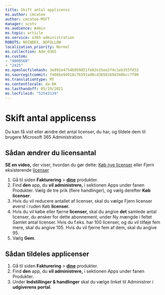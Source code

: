 ```yaml
---
title: Skift antal applicenss
ms.author: cmcatee
author: cmcatee-MSFT
manager: scotv
ms.audience: Admin
ms.topic: article
ms.service: o365-administration
ROBOTS: NOINDEX, NOFOLLOW
localization_priority: Normal
ms.collection: Adm_O365
ms.custom:
- "9000568"
- "2425"
ms.openlocfilehash: 3e892e4754b959851fe82e15ee2f4c1eb355fd32
ms.sourcegitcommit: f4866e94918c7b591ad0cd3b58169d340bcc7f00
ms.translationtype: MT
ms.contentlocale: da-DK
ms.lasthandoff: 05/19/2021
ms.locfileid: "52543139"
---
```

# <a name="change-app-license-quantity"></a>Skift antal applicenss

Du kan få vist eller ændre det antal licenser, du har, og tildele dem til brugere Microsoft 365 Administration.

## <a name="to-change-license-quantity"></a>Sådan ændrer du licensantal

**SE en video,** der viser, hvordan du gør dette: [Køb nye licenser](https://go.microsoft.com/fwlink/p/?linkid=2154857) eller Fjern eksisterende [licenser](https://go.microsoft.com/fwlink/p/?linkid=2154938)

1. Gå til siden **Fakturering**  >  **[dine](https://go.microsoft.com/fwlink/p/?linkid=842054)** produkter.
2. Find **den** app, du **vil administrere,** i sektionen Apps under fanen Produkter. Vælg de tre prik (flere handlinger), og vælg derefter **Køb licenser**.
3. Hvis du vil reducere antallet af licenser,  skal du vælge Fjern licenser øverst i ruden Køb **licenser.**
4. Hvis du vil købe eller fjerne **licenser,** skal du angive **det** samlede antal licenser, du ønsker for dette abonnement, under Ny mængde i feltet Samlet antal licenser. Hvis du f.eks. har 100 licenser, og du vil tilføje fem mere, skal du angive 105. Hvis du vil fjerne fem af dem, skal du angive 95.
5. Vælg **Gem**.

## <a name="to-assign-app-licenses"></a>Sådan tildeles applicenser

1. Gå til siden **Fakturering**  >  **[dine](https://go.microsoft.com/fwlink/p/?linkid=842054)** produkter.
2. Find **den** app, du **vil administrere,** i sektionen Apps under fanen Produkter.
3. Under **Indstillinger & handlinger** skal du vælge linket til Administrer i **udgiverens portal**.